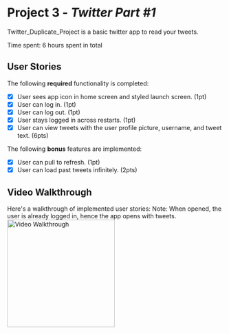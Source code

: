 # Project 3 - *Twitter Part #1*

Twitter_Duplicate_Project is a basic twitter app to read your tweets.

Time spent: 6 hours spent in total

## User Stories

The following **required** functionality is completed:

- [X] User sees app icon in home screen and styled launch screen. (1pt)
- [X] User can log in. (1pt)
- [X] User can log out. (1pt)
- [X] User stays logged in across restarts. (1pt)
- [X] User can view tweets with the user profile picture, username, and tweet text. (6pts)

The following **bonus** features are implemented:

- [X] User can pull to refresh. (1pt)
- [X] User can load past tweets infinitely. (2pts)

## Video Walkthrough

Here's a walkthrough of implemented user stories:
Note: When opened, the user is already logged in, hence the app opens with tweets.
<img src='https://media.giphy.com/media/9eiSsE77Av3GvsTtep/giphy.gif' title='Video Walkthrough' width='250' alt='Video Walkthrough' />
